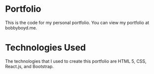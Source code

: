 # Portfolio
This is the code for my personal portfolio. You can view my portfolio at bobbyboyd.me.

# Technologies Used
The technologies that I used to create this portfolio are HTML 5, CSS, React.js, and Bootstrap.



